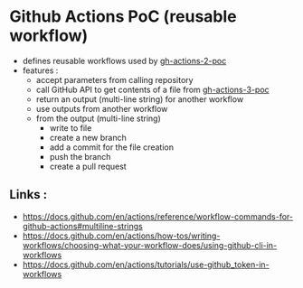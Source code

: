 # Github Actions PoC (reusable workflow)
- defines reusable workflows used by [gh-actions-2-poc](https://github.com/melissafilomeno/gh-actions-2-poc)
- features :
  - accept parameters from calling repository
  - call GitHub API to get contents of a file from [gh-actions-3-poc](https://github.com/melissafilomeno/gh-actions-3-poc)
  - return an output (multi-line string) for another workflow
  - use outputs from another workflow
  - from the output (multi-line string)
    - write to file
    - create a new branch
    - add a commit for the file creation
    - push the branch
    - create a pull request

## Links :
- https://docs.github.com/en/actions/reference/workflow-commands-for-github-actions#multiline-strings
- https://docs.github.com/en/actions/how-tos/writing-workflows/choosing-what-your-workflow-does/using-github-cli-in-workflows
- https://docs.github.com/en/actions/tutorials/use-github_token-in-workflows
